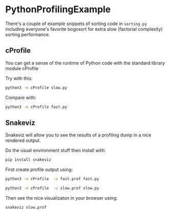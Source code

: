 # PythonProfilingExample

There's a couple of example snippets of sorting code in `sorting.py` including everyone's favorite bogosort for extra slow (factorial complexity) sorting performance.

## cProfile

You can get a sense of the runtime of Python code with the standard library module cProfile

Try with this:

```bash
python3 -m cProfile slow.py 
```

Compare with:

```bash
python3 -m cProfile fast.py 
```

## Snakeviz

Snakeviz will allow you to see the results of a profiling dump in a nice rendered output.

Do the usual environment stuff then install with:

```bash
pip install snakeviz
```

First create profile output using:

```bash
python3 -m cProfile  -o fast.prof fast.py
```

```bash
python3 -m cProfile  -o slow.prof slow.py
```

Then see the nice visualizaton in your browser using:

```bash
snakeviz slow.prof
```